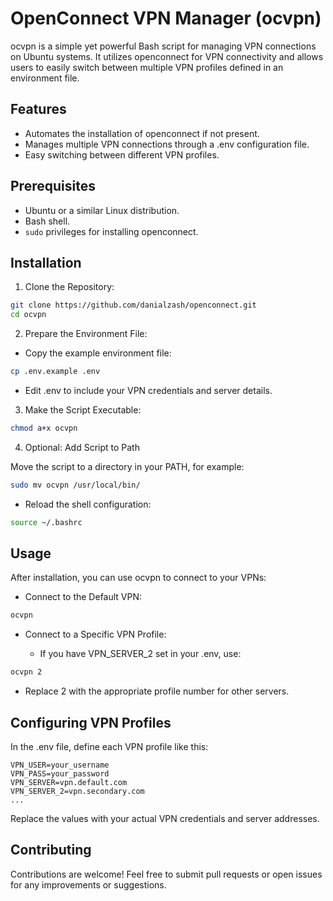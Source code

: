 # OpenConnect VPN Manager (ocvpn)
ocvpn is a simple yet powerful Bash script for managing VPN connections on Ubuntu systems. It utilizes openconnect for VPN connectivity and allows users to easily switch between multiple VPN profiles defined in an environment file.

## Features
- Automates the installation of openconnect if not present.
- Manages multiple VPN connections through a .env configuration file.
- Easy switching between different VPN profiles.

## Prerequisites
- Ubuntu or a similar Linux distribution.
- Bash shell.
- `sudo` privileges for installing openconnect.

## Installation
1. Clone the Repository:

```bash
git clone https://github.com/danialzash/openconnect.git
cd ocvpn
```

2. Prepare the Environment File:

- Copy the example environment file:

```bash
cp .env.example .env
```

- Edit .env to include your VPN credentials and server details.

3. Make the Script Executable:

```bash
chmod a+x ocvpn
```

4. Optional: Add Script to Path

Move the script to a directory in your PATH, for example:

```bash
sudo mv ocvpn /usr/local/bin/
```
- Reload the shell configuration:

```bash
source ~/.bashrc
```

## Usage

After installation, you can use ocvpn to connect to your VPNs:

- Connect to the Default VPN:

```bash
ocvpn
```

- Connect to a Specific VPN Profile:

  - If you have VPN_SERVER_2 set in your .env, use:

```bash
ocvpn 2
```

  - Replace 2 with the appropriate profile number for other servers.


## Configuring VPN Profiles
In the .env file, define each VPN profile like this:

```
VPN_USER=your_username
VPN_PASS=your_password
VPN_SERVER=vpn.default.com
VPN_SERVER_2=vpn.secondary.com
...
```

Replace the values with your actual VPN credentials and server addresses.

## Contributing
Contributions are welcome! Feel free to submit pull requests or open issues for any improvements or suggestions.

